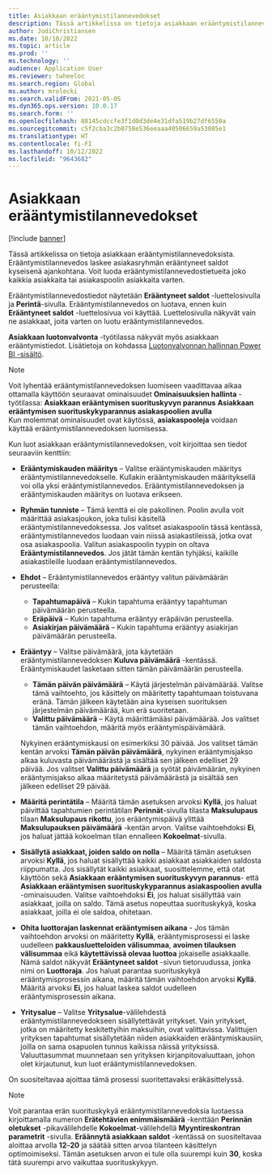 ```yaml
---
title: Asiakkaan erääntymistilannevedokset
description: Tässä artikkelissa on tietoja asiakkaan erääntymistilannevedoksista. Erääntymistilannevedos laskee asiakasryhmän erääntyneet saldot kyseisenä ajankohtana.
author: JodiChristiansen
ms.date: 10/10/2022
ms.topic: article
ms.prod: ''
ms.technology: ''
audience: Application User
ms.reviewer: twheeloc
ms.search.region: Global
ms.author: mrolecki
ms.search.validFrom: 2021-05-05
ms.dyn365.ops.version: 10.0.17
ms.search.form: ''
ms.openlocfilehash: 88145cdccfe3f1d0d3de4e31dfa519b27df6550a
ms.sourcegitcommit: c5f2cba3c2b0758e536eeaaa40506659a53085e1
ms.translationtype: HT
ms.contentlocale: fi-FI
ms.lasthandoff: 10/12/2022
ms.locfileid: "9643682"
---
```

# <a name="customer-aging-snapshots"></a>Asiakkaan erääntymistilannevedokset

[!include [banner](../includes/banner.md)]

Tässä artikkelissa on tietoja asiakkaan erääntymistilannevedoksista. Erääntymistilannevedos laskee asiakasryhmän erääntyneet saldot kyseisenä ajankohtana. Voit luoda erääntymistilannevedostietueita joko kaikkia asiakkaita tai asiakaspoolin asiakkaita varten.

Erääntymistilannevedostiedot näytetään **Erääntyneet saldot** -luettelosivulla ja **Perintä**-sivulla. Erääntymistilannevedos on luotava, ennen kuin **Erääntyneet saldot** -luettelosivua voi käyttää. Luettelosivulla näkyvät vain ne asiakkaat, joita varten on luotu erääntymistilannevedos.

**Asiakkaan luotonvalvonta** -työtilassa näkyvät myös asiakkaan erääntymistiedot. Lisätietoja on kohdassa [Luotonvalvonnan hallinnan Power BI -sisältö](credit-collections-power-bi.md).

> [!NOTE]
> Voit lyhentää erääntymistilannevedoksen luomiseen vaadittavaa aikaa ottamalla käyttöön seuraavat ominaisuudet **Ominaisuuksien hallinta** -työtilassa: **Asiakkaan erääntymisen suorituskyvyn parannus** 
> **Asiakkaan erääntymisen suorituskykyparannus asiakaspoolien avulla**  
> Kun molemmat ominaisuudet ovat käytössä, **asiakaspooleja** voidaan käyttää erääntymistilannevedoksen luomisessa. 

Kun luot asiakkaan erääntymistilannevedoksen, voit kirjoittaa sen tiedot seuraaviin kenttiin:

- **Erääntymiskauden määritys** – Valitse erääntymiskauden määritys erääntymistilannevedokselle. Kullakin erääntymiskauden määrityksellä voi olla yksi erääntymistilannevedos. Erääntymistilannevedoksen ja erääntymiskauden määritys on luotava erikseen.
- **Ryhmän tunniste** – Tämä kenttä ei ole pakollinen. Poolin avulla voit määrittää asiakasjoukon, joka tulisi käsitellä erääntymistilannevedoksessa. Jos valitset asiakaspoolin tässä kentässä, erääntymistilannevedos luodaan vain niissä asiakastileissä, jotka ovat osa asiakaspoolia. Valitun asiakaspoolin tyypin on oltava **Erääntymistilannevedos**. Jos jätät tämän kentän tyhjäksi, kaikille asiakastileille luodaan erääntymistilannevedos.


- **Ehdot** – Erääntymistilannevedos erääntyy valitun päivämäärän perusteella:

    - **Tapahtumapäivä** – Kukin tapahtuma erääntyy tapahtuman päivämäärän perusteella.
    - **Eräpäivä** – Kukin tapahtuma erääntyy eräpäivän perusteella.
    - **Asiakirjan päivämäärä** – Kukin tapahtuma erääntyy asiakirjan päivämäärän perusteella.

- **Erääntyy** – Valitse päivämäärä, jota käytetään erääntymistilannevedoksen **Kuluva päivämäärä** -kentässä. Erääntymiskaudet lasketaan sitten tämän päivämäärän perusteella. 

    - **Tämän päivän päivämäärä** – Käytä järjestelmän päivämäärää. Valitse tämä vaihtoehto, jos käsittely on määritetty tapahtumaan toistuvana eränä. Tämän jälkeen käytetään aina kyseisen suorituksen järjestelmän päivämäärää, kun erä suoritetaan.
    - **Valittu päivämäärä** – Käytä määrittämääsi päivämäärää. Jos valitset tämän vaihtoehdon, määritä myös erääntymispäivämäärä.

   Nykyinen erääntymiskausi on esimerkiksi 30 päivää. Jos valitset tämän kentän arvoksi **Tämän päivän päivämäärä**, nykyinen erääntymisjakso alkaa kuluvasta päivämäärästä ja sisältää sen jälkeen edelliset 29 päivää. Jos valitset **Valittu päivämäärä** ja syötät päivämäärän, nykyinen erääntymisjakso alkaa määritetystä päivämäärästä ja sisältää sen jälkeen edelliset 29 päivää.

- **Määritä perintätila** – Määritä tämän asetuksen arvoksi **Kyllä**, jos haluat päivittää tapahtumien perintätilan **Perinnät**-sivulla tilasta **Maksulupaus** tilaan **Maksulupaus rikottu**, jos erääntymispäivä ylittää **Maksulupauksen päivämäärä** -kentän arvon. Valitse vaihtoehdoksi **Ei**, jos haluat jättää kokoelman tilan ennalleen **Kokoelmat**-sivulla.
- **Sisällytä asiakkaat, joiden saldo on nolla** – Määritä tämän asetuksen arvoksi **Kyllä**, jos haluat sisällyttää kaikki asiakkaat asiakkaiden saldosta riippumatta. Jos sisällytät kaikki asiakkaat, suosittelemme, että otat käyttöön sekä **Asiakkaan erääntymisen suorituskyvyn parannus**- että **Asiakkaan erääntymisen suorituskykyparannus asiakaspoolien avulla** -ominaisuuden. Valitse vaihtoehdoksi **Ei**, jos haluat sisällyttää vain asiakkaat, joilla on saldo. Tämä asetus nopeuttaa suorituskykyä, koska asiakkaat, joilla ei ole saldoa, ohitetaan.
- **Ohita luottorajan laskennat erääntymisen aikana** - Jos tämän vaihtoehdon arvoksi on määritetty **Kyllä**, erääntymisprosessi ei laske uudelleen **pakkausluetteloiden välisummaa**, **avoimen tilauksen välisummaa** eikä **käytettävissä olevaa luottoa** jokaiselle asiakkaalle. Nämä saldot näkyvät **Erääntyneet saldot** -sivun tietoruudussa, jonka nimi on **Luottoraja**. Jos haluat parantaa suorituskykyä erääntymisprosessin aikana, määritä tämän vaihtoehdon arvoksi **Kyllä**. Määritä arvoksi **Ei**, jos haluat laskea saldot uudelleen erääntymisprosessin aikana. 
- **Yritysalue** – Valitse **Yritysalue**-välilehdestä erääntymistilannevedokseen sisällytettävät yritykset. Vain yritykset, jotka on määritetty keskitettyihin maksuihin, ovat valittavissa. Valittujen yrityksen tapahtumat sisällytetään niiden asiakkaiden erääntymiskausiin, joilla on sama osapuolen tunnus kaikissa näissä yrityksissä. Valuuttasummat muunnetaan sen yrityksen kirjanpitovaluuttaan, johon olet kirjautunut, kun luot erääntymistilannevedoksen.

On suositeltavaa ajoittaa tämä prosessi suoritettavaksi eräkäsittelyssä.

> [!NOTE]
> Voit parantaa erän suorituskykyä erääntymistilannevedoksia luotaessa kirjoittamalla numeron **Erätehtävien enimmäismäärä** -kenttään **Perinnän oletukset** -pikavälilehdelle **Kokoelmat**-välilehdellä **Myyntireskontran parametrit** -sivulla. **Eräännytä asiakkaan saldot** -kentässä on suositeltavaa aloittaa arvolla **12**–**20** ja säätää sitten arvoa tilanteen käsittelyn optimoimiseksi. Tämän asetuksen arvon ei tule olla suurempi kuin **30**, koska tätä suurempi arvo vaikuttaa suorituskykyyn. 

